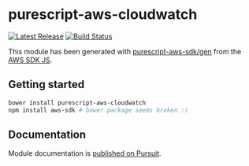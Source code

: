 # purescript-aws-cloudwatch

[![Latest Release](https://pursuit.purescript.org/packages/purescript-aws-cloudwatch/badge)](https://pursuit.purescript.org/packages/purescript-aws-cloudwatch)
[![Build Status](https://app.wercker.com/status/5909b9e96d1080804b17a28f72f87b6b/s/master)](https://app.wercker.com/project/byKey/5909b9e96d1080804b17a28f72f87b6b)

This module has been generated with [purescript-aws-sdk/gen](https://github.com/purescript-aws-sdk/gen) from the [AWS SDK JS](https://github.com/aws/aws-sdk-js).

## Getting started

```sh
bower install purescript-aws-cloudwatch
npm install aws-sdk # bower package seems broken :(
```

## Documentation

Module documentation is [published on Pursuit](http://pursuit.purescript.org/packages/purescript-aws-cloudwatch).
